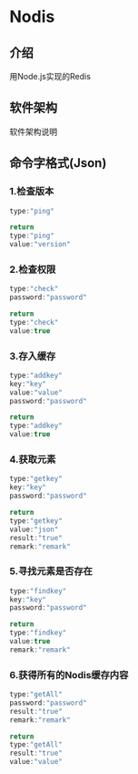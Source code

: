 # Nodis

## 介绍
用Node.js实现的Redis

## 软件架构
软件架构说明


## 命令字格式(Json)

### 1.检查版本 

```js
type:"ping"
```

```js
return
type:"ping"
value:"version"
```

### 2.检查权限

```js
type:"check"
password:"password"
```

```js
return
type:"check"
value:true
```

### 3.存入缓存

```js
type:"addkey"
key:"key"       
value:"value"
password:"password"
```

```js
return
type:"addkey"
value:true
```

### 4.获取元素

```js
type:"getkey"
key:"key"
password:"password"
```

```js
return 
type:"getkey"
value:"json"
result:"true"
remark:"remark"
```

### 5.寻找元素是否存在

```js
type:"findkey"
key:"key"
password:"password"
```

```js
return
type:"findkey"
value:true
remark:"remark"
```


### 6.获得所有的Nodis缓存内容
```js
type:"getAll"
password:"password"
result:"true"
remark:"remark"
```

```js
return
type:"getAll"
result:"true"
value:"value"